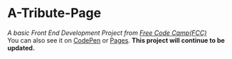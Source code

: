 # A-Tribute-Page
*A basic Front End Development Project from [Free Code Camp(FCC)](https://www.freecodecamp.com/challenges/build-a-tribute-page)*  
You can also see it on [CodePen](https://codepen.io/Chuanfeng/pen/jrqGyA) or [Pages](https://chuanfengzhang.github.io/A-Tribute-Page/).
**This project will continue to be updated.**
